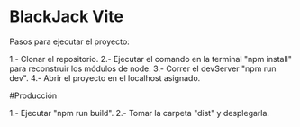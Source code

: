 # BlackJack Vite

Pasos para ejecutar el proyecto:

1.- Clonar el repositorio.
2.- Ejecutar el comando en la terminal "npm install" para reconstruir los módulos de node.
3.- Correr el devServer "npm run dev".
4.- Abrir el proyecto en el localhost asignado.

#Producción

1.- Ejecutar "npm run build".
2.- Tomar la carpeta "dist" y desplegarla.